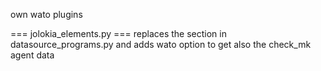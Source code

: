 own wato plugins 

=== jolokia_elements.py ===
replaces the section in datasource_programs.py and adds wato option to get also the check_mk agent data
